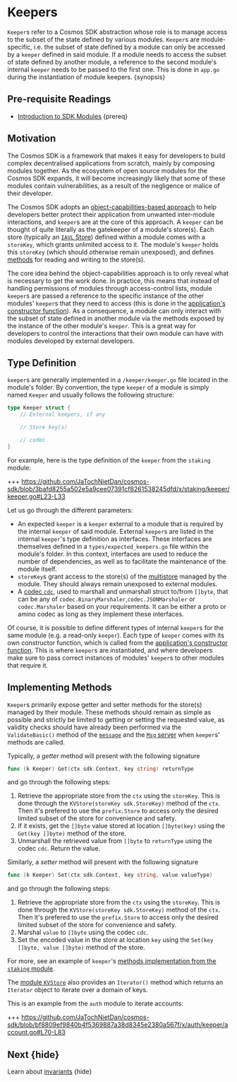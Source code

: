 <!--
order: 7
-->

# Keepers

`Keeper`s refer to a Cosmos SDK abstraction whose role is to manage access to the subset of the state defined by various modules. `Keeper`s are module-specific, i.e. the subset of state defined by a module can only be accessed by a `keeper` defined in said module. If a module needs to access the subset of state defined by another module, a reference to the second module's internal `keeper` needs to be passed to the first one. This is done in `app.go` during the instantiation of module keepers. {synopsis}

## Pre-requisite Readings

- [Introduction to SDK Modules](./intro.md) {prereq}

## Motivation

The Cosmos SDK is a framework that makes it easy for developers to build complex decentralised applications from scratch, mainly by composing modules together. As the ecosystem of open source modules for the Cosmos SDK expands, it will become increasingly likely that some of these modules contain vulnerabilities, as a result of the negligence or malice of their developer. 

The Cosmos SDK adopts an [object-capabilities-based approach](../core/ocap.md) to help developers better protect their application from unwanted inter-module interactions, and `keeper`s are at the core of this approach. A `keeper` can be thought of quite literally as the gatekeeper of a module's store(s). Each store (typically an [`IAVL` Store](../core/store.md#iavl-store)) defined within a module comes with a `storeKey`, which grants unlimited access to it. The module's `keeper` holds this `storeKey` (which should otherwise remain unexposed), and defines [methods](#implementing-methods) for reading and writing to the store(s). 

The core idea behind the object-capabilities approach is to only reveal what is necessary to get the work done. In practice, this means that instead of handling permissions of modules through access-control lists, module `keeper`s are passed a reference to the specific instance of the other modules' `keeper`s that they need to access (this is done in the [application's constructor function](../basics/app-anatomy.md#constructor-function)). As a consequence, a module can only interact with the subset of state defined in another module via the methods exposed by the instance of the other module's `keeper`. This is a great way for developers to control the interactions that their own module can have with modules developed by external developers. 

## Type Definition 

`keeper`s are generally implemented in a `/keeper/keeper.go` file located in the module's folder. By convention, the type `keeper` of a module is simply named `Keeper` and usually follows the following structure:

```go
type Keeper struct {
    // External keepers, if any

    // Store key(s)

    // codec
}
```

For example, here is the type definition of the `keeper` from the `staking` module:

+++ https://github.com/JaTochNietDan/cosmos-sdk/blob/3bafd8255a502e5a9cee07391cf8261538245dfd/x/staking/keeper/keeper.go#L23-L33

Let us go through the different parameters:

- An expected `keeper` is a `keeper` external to a module that is required by the internal `keeper` of said module. External `keeper`s are listed in the internal `keeper`'s type definition as interfaces. These interfaces are themselves defined in a `types/expected_keepers.go` file within the module's folder. In this context, interfaces are used to reduce the number of dependencies, as well as to facilitate the maintenance of the module itself. 
- `storeKey`s grant access to the store(s) of the [multistore](../core/store.md) managed by the module. They should always remain unexposed to external modules. 
- A [codec `cdc`](../core/encoding.md), used to marshall and unmarshall struct to/from `[]byte`, that can be any of `codec.BinaryMarshaler`,`codec.JSONMarshaler` or `codec.Marshaler` based on your requirements. It can be either a proto or amino codec as long as they implement these interfaces.

Of course, it is possible to define different types of internal `keeper`s for the same module (e.g. a read-only `keeper`). Each type of `keeper` comes with its own constructor function, which is called from the [application's constructor function](../basics/app-anatomy.md). This is where `keeper`s are instantiated, and where developers make sure to pass correct instances of modules' `keeper`s to other modules that require it. 

## Implementing Methods 

`Keeper`s primarily expose getter and setter methods for the store(s) managed by their module. These methods should remain as simple as possible and strictly be limited to getting or setting the requested value, as validity checks should have already been performed via the `ValidateBasic()` method of the [`message`](./messages-and-queries.md#messages) and the [`Msg` server](./msg-services.md) when `keeper`s' methods are called. 

Typically, a *getter* method will present with the following signature 

```go
func (k Keeper) Get(ctx sdk.Context, key string) returnType
```

and go through the following steps:

1. Retrieve the appropriate store from the `ctx` using the `storeKey`. This is done through the `KVStore(storeKey sdk.StoreKey)` method of the `ctx`. Then it's prefered to use the `prefix.Store` to access only the desired limited subset of the store for convenience and safety.
2. If it exists, get the `[]byte` value stored at location `[]byte(key)` using the `Get(key []byte)` method of the store. 
3. Unmarshall the retrieved value from `[]byte` to `returnType` using the codec `cdc`. Return the value.

Similarly, a *setter* method will present with the following signature 

```go
func (k Keeper) Set(ctx sdk.Context, key string, value valueType) 
```

and go through the following steps:

1. Retrieve the appropriate store from the `ctx` using the `storeKey`. This is done through the `KVStore(storeKey sdk.StoreKey)` method of the `ctx`. Then it's prefered to use the `prefix.Store` to access only the desired limited subset of the store for convenience and safety.
2. Marshal `value` to `[]byte` using the codec `cdc`. 
3. Set the encoded value in the store at location `key` using the `Set(key []byte, value []byte)` method of the store. 

For more, see an example of `keeper`'s [methods implementation from the `staking` module](https://github.com/JaTochNietDan/cosmos-sdk/blob/3bafd8255a502e5a9cee07391cf8261538245dfd/x/staking/keeper/keeper.go).

The [module `KVStore`](../core/store.md#kvstore-and-commitkvstore-interfaces) also provides an `Iterator()` method which returns an `Iterator` object to iterate over a domain of keys.

This is an example from the `auth` module to iterate accounts:

+++ https://github.com/JaTochNietDan/cosmos-sdk/blob/bf8809ef9840b4f5369887a38d8345e2380a567f/x/auth/keeper/account.go#L70-L83

## Next {hide}

Learn about [invariants](./invariants.md) {hide}
